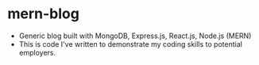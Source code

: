 # mern-blog

-  Generic blog built with MongoDB, Express.js, React.js, Node.js (MERN)
-  This is code I've written to demonstrate my coding skills to potential employers.
